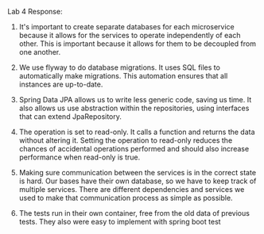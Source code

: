 Lab 4 Response:

1. It's important to create separate databases for each microservice because it allows for the services to operate independently of each other. This is important because it allows for them to be decoupled from one another. 

2. We use flyway to do database migrations. It uses SQL files to automatically make migrations. This automation ensures that all instances are up-to-date.

3. Spring Data JPA allows us to write less generic code, saving us time. It also allows us use abstraction within the repositories, using interfaces that can extend JpaRepository.

4. The operation is set to read-only. It calls a function and returns the data without altering it. Setting the operation to read-only reduces the chances of accidental operations performed and should also increase performance when read-only is true.

5. Making sure communication between the services is in the correct state is hard. Our bases have their own database, so we have to keep track of multiple services. There are different dependencies and services we used to make that communication process as simple as possible.

6. The tests run in their own container, free from the old data of previous tests. They also were easy to implement with spring boot test

